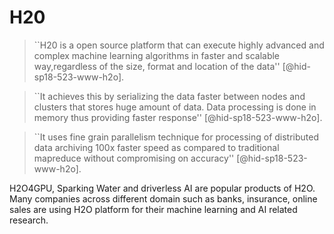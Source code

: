 H20
===



> ``H20 is a open source platform that can execute highly advanced and
> complex machine learning algorithms in faster and scalable
> way,regardless of the size, format and location of the
> data'' [@hid-sp18-523-www-h2o].



> ``It achieves this by serializing the data faster between nodes and
> clusters that stores huge amount of data. Data processing is done in
> memory thus providing faster response'' [@hid-sp18-523-www-h2o].



> ``It uses fine grain parallelism technique for processing of
> distributed data archiving 100x faster speed as compared to
> traditional mapreduce without compromising on
> accuracy'' [@hid-sp18-523-www-h2o].

H2O4GPU, Sparking Water and driverless AI are popular products of
H2O. Many companies across different domain such as banks, insurance,
online sales are using H2O platform for their machine learning and AI
related research.
